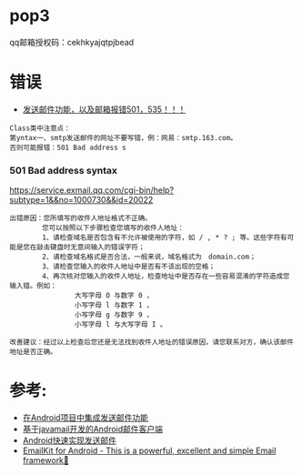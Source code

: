 

# pop3
qq邮箱授权码：cekhkyajqtpjbead

# 错误
- [发送邮件功能，以及邮箱报错501，535！！！](https://blog.csdn.net/qq_42843730/article/details/82229566)
```
Class类中注意点：
第yntax一、smtp发送邮件的网址不要写错，例：网易：smtp.163.com。
否则可能报错：501 Bad address s
```

### 501 Bad address syntax
https://service.exmail.qq.com/cgi-bin/help?subtype=1&&no=1000730&&id=20022
```
出错原因：您所填写的收件人地址格式不正确。
        您可以按照以下步骤检查您填写的收件人地址：
        1、请检查域名是否包含有不允许被使用的字符，如 / , * ? ; 等。这些字符有可能是您在敲击键盘时无意间输入的错误字符；
        2、请检查域名格式是否合法，一般来说，域名格式为　domain.com；
        3、请检查您输入的收件人地址中是否有不该出现的空格；
        4、再次核对您输入的收件人地址，检查地址中是否存在一些容易混淆的字符造成您输入错。例如：
                大写字母 O 与数字 0 ，
                小写字母 l 与数字 1 ，
                小写字母 g 与数字 9 ，
                小写字母 l 与大写字母 I 。

改善建议：经过以上检查后您还是无法找到收件人地址的错误原因，请您联系对方，确认该邮件地址是否正确。
```

# 参考:
- [在Android项目中集成发送邮件功能](https://miraclechen001.github.io/2018/08/26/%E5%9C%A8Android%E9%A1%B9%E7%9B%AE%E4%B8%AD%E9%9B%86%E6%88%90%E5%8F%91%E9%80%81%E9%82%AE%E4%BB%B6%E5%8A%9F%E8%83%BD/)
- [基于javamail开发的Android邮件客户端](https://github.com/wangzhengtai/email)
- [Android快速实现发送邮件](https://github.com/teprinciple/MailSender)
- [EmailKit for Android - This is a powerful, excellent and simple Email framework💌](https://github.com/mailhu/emailkit)
